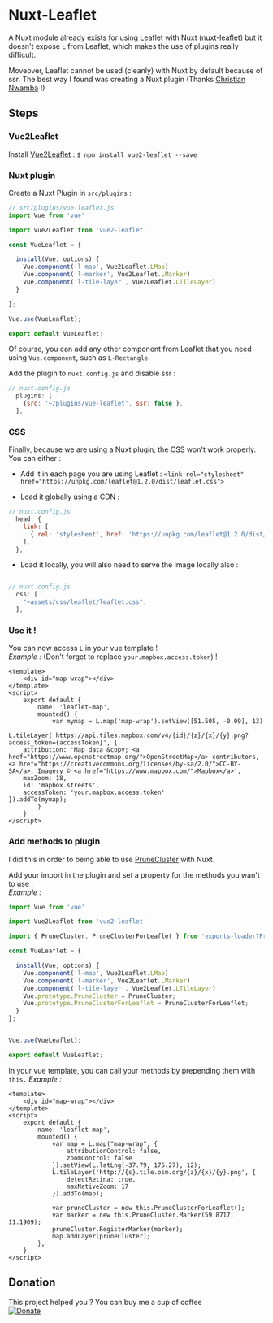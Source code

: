 # Nuxt-Leaflet

A Nuxt module already exists for using Leaflet with Nuxt ([nuxt-leaflet](https://github.com/schlunsen/nuxt-leaflet)) but it doesn't expose `L` from Leaflet, which makes the use of plugins really difficult.

Moveover, Leaflet cannot be used (cleanly) with Nuxt by default because of ssr. The best way I found was creating a Nuxt plugin (Thanks [Christian Nwamba](https://medium.com/@codebeast_/why-your-third-party-plugin-dont-work-in-nuxt-and-how-to-fix-it-d1a8caadf422) !)

## Steps

### Vue2Leaflet
Install [Vue2Leaflet](https://github.com/KoRiGaN/Vue2Leaflet) :
`$ npm install vue2-leaflet --save`

### Nuxt plugin

Create a Nuxt Plugin in `src/plugins` :

``` javascript
// src/plugins/vue-leaflet.js
import Vue from 'vue'

import Vue2Leaflet from 'vue2-leaflet'

const VueLeaflet = {

  install(Vue, options) {
    Vue.component('l-map', Vue2Leaflet.LMap)
    Vue.component('l-marker', Vue2Leaflet.LMarker)
    Vue.component('l-tile-layer', Vue2Leaflet.LTileLayer)
  }

};

Vue.use(VueLeaflet);

export default VueLeaflet;
```

Of course, you can add any other component from Leaflet that you need using `Vue.component`, such as `L-Rectangle`.  

Add the plugin to `nuxt.config.js` and disable ssr :

``` javascript
// nuxt.config.js
  plugins: [
    {src: '~/plugins/vue-leaflet', ssr: false },
  ],

```

### CSS

Finally, because we are using a Nuxt plugin, the CSS won't work properly. You can either :

* Add it in each page you are using Leaflet :
`<link rel="stylesheet" href="https://unpkg.com/leaflet@1.2.0/dist/leaflet.css">`

* Load it globally using a CDN :

``` javascript
// nuxt.config.js
  head: {
    link: [
      { rel: 'stylesheet', href: 'https://unpkg.com/leaflet@1.2.0/dist/leaflet.css' },
    ],
  },
```

* Load it locally, you will also need to serve the image locally also :

``` javascript

// nuxt.config.js
  css: [
    "~assets/css/leaflet/leaflet.css",
  ],
```

### Use it !

You can now access `L` in your vue template !  
_Example :_ (Don't forget to replace `your.mapbox.access.token`) !

``` vue
<template>
	<div id="map-wrap"></div>
</template>
<script>
	export default {
		name: 'leaflet-map',
		mounted() {
			var mymap = L.map('map-wrap').setView([51.505, -0.09], 13)
			L.tileLayer('https://api.tiles.mapbox.com/v4/{id}/{z}/{x}/{y}.png?access_token={accessToken}', {
    attribution: 'Map data &copy; <a href="https://www.openstreetmap.org/">OpenStreetMap</a> contributors, <a href="https://creativecommons.org/licenses/by-sa/2.0/">CC-BY-SA</a>, Imagery © <a href="https://www.mapbox.com/">Mapbox</a>',
    maxZoom: 18,
    id: 'mapbox.streets',
    accessToken: 'your.mapbox.access.token'
}).addTo(mymap);
		}
	}
</script>
```

### Add methods to plugin

I did this in order to being able to use [PruneCluster](https://github.com/SINTEF-9012/PruneCluster) with Nuxt.  

Add your import in the plugin and set a property for the methods you wan't to use :  
_Example :_
``` javascript
import Vue from 'vue'

import Vue2Leaflet from 'vue2-leaflet'

import { PruneCluster, PruneClusterForLeaflet } from 'exports-loader?PruneCluster,PruneClusterForLeaflet!prunecluster/dist/PruneCluster.js'

const VueLeaflet = {

  install(Vue, options) {
    Vue.component('l-map', Vue2Leaflet.LMap)
    Vue.component('l-marker', Vue2Leaflet.LMarker)
    Vue.component('l-tile-layer', Vue2Leaflet.LTileLayer)
    Vue.prototype.PruneCluster = PruneCluster;
    Vue.prototype.PruneClusterForLeaflet = PruneClusterForLeaflet;
  }
};


Vue.use(VueLeaflet);

export default VueLeaflet;
```

In your vue template, you can call your methods by prepending them with `this.`
_Example :_
``` vue
<template>
	<div id="map-wrap"></div>
</template>
<script>
	export default {
		name: 'leaflet-map',
		mounted() {
			var map = L.map("map-wrap", {
				attributionControl: false,
				zoomControl: false
			}).setView(L.latLng(-37.79, 175.27), 12);
			L.tileLayer('http://{s}.tile.osm.org/{z}/{x}/{y}.png', {
				detectRetina: true,
				maxNativeZoom: 17
			}).addTo(map);

			var pruneCluster = new this.PruneClusterForLeaflet();
			var marker = new this.PruneCluster.Marker(59.8717, 11.1909);
			pruneCluster.RegisterMarker(marker);
			map.addLayer(pruneCluster);
		},
	}
</script>
```

## Donation

This project helped you ? You can buy me a cup of coffee  
[![Donate](https://img.shields.io/badge/Donate-PayPal-green.svg)](https://www.paypal.com/cgi-bin/webscr?cmd=_s-xclick&hosted_button_id=EWHGT3M9899J6)
